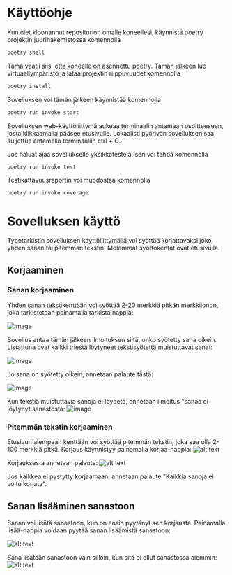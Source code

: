 # Käyttöohje

Kun olet kloonannut repositorion omalle koneellesi, käynnistä poetry projektin juurihakemistossa komennolla

```bash
poetry shell
```

Tämä vaatii siis, että koneelle on asennettu poetry. Tämän jälkeen luo virtuaaliympäristö ja lataa projektin riippuvuudet komennolla
```bash
poetry install
```

Sovelluksen voi tämän jälkeen käynnistää komennolla

```bash
poetry run invoke start
```	

Sovelluksen web-käyttöliittymä aukeaa terminaalin antamaan osoitteeseen, josta klikkaamalla pääsee etusivulle. Lokaalisti pyörivän sovelluksen saa suljettua antamalla terminaaliin ctrl + C.

Jos haluat ajaa sovellukselle yksikkötestejä, sen voi tehdä komennolla

```bash
poetry run invoke test
```

Testikattavuusraportin voi muodostaa komennolla

```bash
poetry run invoke coverage
```

# Sovelluksen käyttö
Typotarkistin sovelluksen käyttöliittymällä voi syöttää korjattavaksi joko yhden sanan tai pitemmän tekstin. Molemmat syöttökentät ovat etusivulla.

## Korjaaminen

### Sanan korjaaminen 
Yhden sanan tekstikenttään voi syöttää 2-20 merkkiä pitkän merkkijonon, joka tarkistetaan painamalla tarkista nappia:

![image](https://github.com/brotholi/tiralabra/assets/91954165/27e4cfbb-8603-465b-a78c-9031c1882147)

Sovellus antaa tämän jälkeen ilmoituksen siitä, onko syötetty sana oikein. Listattuna ovat kaikki triestä löytyneet tekstisyötettä muistuttavat sanat:

![image](https://github.com/brotholi/tiralabra/assets/91954165/04657ade-0b9c-4d71-b643-6af1ddefc2a1)

Jo sana on syötetty oikein, annetaan palaute tästä: 

![image](https://github.com/brotholi/tiralabra/assets/91954165/949735fd-da65-442c-8299-7f5b4dea55d2)

Kun tekstiä muistuttavia sanoja ei löydetä, annetaan ilmoitus "sanaa ei löytynyt sanastosta:
![image](https://github.com/brotholi/tiralabra/assets/91954165/16ef68c5-6783-4c5d-a855-e07b47091211)

### Pitemmän tekstin korjaaminen
Etusivun alempaan kenttään voi syöttää pitemmän tekstin, joka saa olla 2-100 merkkiä pitkä. Korjaus käynnistyy painamalla korjaa-nappia:
![alt text](image-5.png)

Korjauksesta annetaan palaute:
![alt text](image-6.png)

Jos kaikkea ei pystytty korjaamaan, annetaan palaute "Kaikkia sanoja ei voitu korjata".

## Sanan lisääminen sanastoon
Sanan voi lisätä sanastoon, kun on ensin pyytänyt sen korjausta. Painamalla lisää-nappia voidaan pyytää sanan lisäämistä sanastoon:

![alt text](image-7.png)

Sana lisätään sanastoon vain silloin, kun sitä ei ollut sanastossa aiemmin: 
![alt text](image-8.png)
